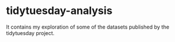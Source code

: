 # tidytuesday-analysis

It contains my exploration of some of the datasets published by the tidytuesday project.
